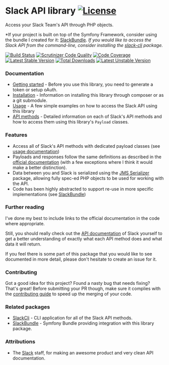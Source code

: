 # Slack API library [![License](https://poser.pugx.org/cleentfaar/slack/license.svg)](https://packagist.org/packages/cleentfaar/slack)

Access your Slack Team's API through PHP objects.

*If your project is built on top of the Symfony Framework, consider using the bundle I created for it: [SlackBundle](https://github.com/cleentfaar/CLSlackBundle).
*If you would like to access the Slack API from the command-line, consider installing the [slack-cli](https://github.com/cleentfaar/slack-cli) package.*

[![Build Status](https://secure.travis-ci.org/cleentfaar/slack.svg)](http://travis-ci.org/cleentfaar/slack)
[![Scrutinizer Code Quality](https://scrutinizer-ci.com/g/cleentfaar/slack/badges/quality-score.png?b=master)](https://scrutinizer-ci.com/g/cleentfaar/slack/?branch=master)
[![Code Coverage](https://scrutinizer-ci.com/g/cleentfaar/slack/badges/coverage.png?b=master)](https://scrutinizer-ci.com/g/cleentfaar/slack/?branch=master)<br/>
[![Latest Stable Version](https://poser.pugx.org/cleentfaar/slack/v/stable.svg)](https://packagist.org/packages/cleentfaar/slack)
[![Total Downloads](https://poser.pugx.org/cleentfaar/slack/downloads.svg)](https://packagist.org/packages/cleentfaar/slack)
[![Latest Unstable Version](https://poser.pugx.org/cleentfaar/slack/v/unstable.svg)](https://packagist.org/packages/cleentfaar/slack)


### Documentation

- [Getting started](https://github.com/cleentfaar/slack/tree/master/src/CL/Slack/Resources/doc/getting-started.md) - Before you use this library, you need to generate a token or setup oAuth.
- [Installation](https://github.com/cleentfaar/slack/tree/master/src/CL/Slack/Resources/doc/installation.md) - Information on installing this library through composer or as a git submodule.
- [Usage](https://github.com/cleentfaar/slack/tree/master/src/CL/Slack/Resources/doc/usage.md) - A few simple examples on how to access the Slack API using this library
- [API methods](https://github.com/cleentfaar/slack/tree/master/src/CL/Slack/Resources/doc/methods/index.md) - Detailed information on each of Slack's API methods and how to access them using this library's `Payload` classes.


### Features
- Access all of Slack's API methods with dedicated payload classes (see [usage documentation](https://github.com/cleentfaar/slack/tree/master/src/CL/Slack/Resources/doc/usage.md))
- Payloads and responses follow the same definitions as described in the [official documentation](https://api.slack.com) (with a few exceptions where I think it would make a better distinction).
- Data between you and Slack is serialized using the [JMS Serializer](https://github.com/jms/serializer) package,
allowing fully spec-ed PHP objects to be used for working with the API.
- Code has been highly abstracted to support re-use in more specific implementations (see [SlackBundle](https://github.com/cleentfaar/CLSlackBundle))


### Further reading

I've done my best to include links to the official documentation in the code where appropriate.

Still, you should really check out the [API documentation](https://api.slack.com/) of Slack yourself to get a better
understanding of exactly what each API method does and what data it will return.

If you feel there is some part of this package that you would like to see documented in more detail, please don't hesitate
to create an issue for it.


### Contributing

Got a good idea for this project? Found a nasty bug that needs fixing? That's great!
Before submitting your PR though, make sure it complies with the [contributing guide](https://github.com/cleentfaar/slack/tree/master/src/CL/Slack/Resources/doc/contributing.md) to
speed up the merging of your code.


### Related packages

- [SlackCli](https://github.com/cleentfaar/slack) - CLI application for all of the Slack API methods.
- [SlackBundle](https://github.com/cleentfaar/CLSlackBundle) - Symfony Bundle providing integration with this library package.


### Attributions

- The [Slack](https://slack.com/) staff, for making an awesome product and very clean API documentation.
